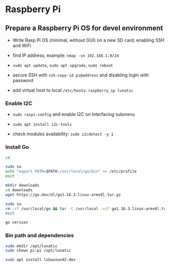 # Raspberry Pi

## Prepare a Raspberry Pi OS for devel environment

- Write Rasp Pi OS (minimal, without GUI) on a new SD card, enabling SSH and WiFi

- find IP address, example: `nmap -sn 192.168.1.0/24`

- `sudo apt update`, `sudo apt upgrade`, `sudo reboot`

- secure SSH with `ssh-copy-id pi@address` and disabling login with password

- add virtual host to local `/etc/hosts`: `raspberry_ip lunatic`

### Enable I2C

- `sudo raspi-config` and enable I2C on Interfacing submenu

- `sudo apt install i2c-tools`

- check modules availability: `sudo i2cdetect -y 1`

### Install Go

```sh
cd

sudo su
echo "export PATH=$PATH:/usr/local/go/bin" >> /etc/profile
exit

mkdir downloads
cd downloads
wget https://go.dev/dl/go1.18.3.linux-armv6l.tar.gz

sudo su
rm -rf /usr/local/go && tar -C /usr/local -xzf go1.18.3.linux-armv6l.tar.gz
exit

go version
```

### Bin path and dependencies

```sh
sudo mkdir /opt/lunatic
sudo chown pi:pi /opt/lunatic

sudo apt install libasound2-dev
```
